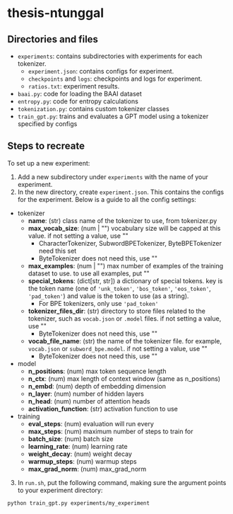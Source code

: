 # thesis-ntunggal


## Directories and files

- `experiments`: contains subdirectories with experiments for each tokenizer.
    - `experiment.json`: contains configs for experiment.
    - `checkpoints` and `logs`: checkpoints and logs for experiment.
    - `ratios.txt`: experiment results.
- `baai.py`: code for loading the BAAI dataset
- `entropy.py`: code for entropy calculations
- `tokenization.py`: contains custom tokenizer classes
- `train_gpt.py`: trains and evaluates a GPT model using a tokenizer specified by configs


## Steps to recreate

To set up a new experiment:
1. Add a new subdirectory under `experiments` with the name of your experiment.
2. In the new directory, create `experiment.json`. This contains the configs for the experiment. Below is a guide to all the config settings:

- tokenizer
    - **name**: (str) class name of the tokenizer to use, from tokenizer.py
    - **max_vocab_size**: (num | "") vocabulary size will be capped at this value. if not setting a value, use ""
        - CharacterTokenizer, SubwordBPETokenizer, ByteBPETokenizer need this set
        - ByteTokenizer does not need this, use ""
    - **max_examples**: (num | "") max number of examples of the training dataset to use. to use all examples, put ""
    - **special_tokens**: (dict[str, str]) a dictionary of special tokens. key is the token name (one of `'unk_token'`, `'bos_token'`, `'eos_token'`, `'pad_token'`) and value is the token to use (as a string).
        - For BPE tokenizers, only use `'pad_token'`
    - **tokenizer_files_dir**: (str) directory to store files related to the tokenizer, such as `vocab.json` or `.model` files. if not setting a value, use ""
        - ByteTokenizer does not need this, use ""
    - **vocab_file_name**: (str) the name of the tokenizer file. for example, `vocab.json` or `subword_bpe.model`. if not setting a value, use ""
        - ByteTokenizer does not need this, use ""
- model
    - **n_positions**: (num) max token sequence length
    - **n_ctx**: (num) max length of context window (same as n_positions)
    - **n_embd**: (num) depth of embedding dimension
    - **n_layer**: (num) number of hidden layers
    - **n_head**: (num) number of attention heads
    - **activation_function**: (str) activation function to use
- training
    - **eval_steps**: (num) evaluation will run every 
    - **max_steps**: (num) maximum number of steps to train for
    - **batch_size**: (num) batch size
    - **learning_rate**: (num) learning rate
    - **weight_decay**: (num) weight decay
    - **warmup_steps**: (num) warmup steps
    - **max_grad_norm**: (num) max_grad_norm

3. In `run.sh`, put the following command, making sure the argument points to your experiment directory:
```bash
python train_gpt.py experiments/my_experiment
```
